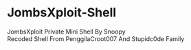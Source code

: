 # JombsXploit-Shell
JombsXploit Private Mini Shell By Snoopy<br>
Recoded Shell From PenggilaCroot007 And Stupidc0de Family
